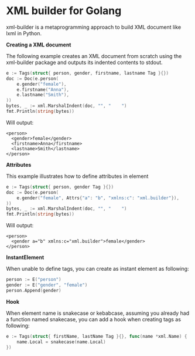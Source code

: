XML builder for Golang
======================

xml-builder is a metaprogramming approach to build XML document like lxml in Python.

**Creating a XML document**

The following example creates an XML document from scratch using the xml-builder package 
and outputs its indented contents to stdout.

```go
e := Tags(struct{ person, gender, firstname, lastname Tag }{})
doc := Doc(e.person(
	e.gender("female"),
	e.firstname("Anna"),
	e.lastname("Smith"),
))
bytes, _ := xml.MarshalIndent(doc, "", "    ")
fmt.Println(string(bytes))
```

Will output:

```
<person>
  <gender>female</gender>
  <firstname>Anna</firstname>
  <lastname>Smith</lastname>
</person>
```

**Attributes**

This example illustrates how to define attributes in element

```go
e := Tags(struct{ person, gender Tag }{})
doc := Doc(e.person(
	e.gender("female", Attrs{"a": "b", "xmlns:c": "xml.builder"}),
))
bytes, _ := xml.MarshalIndent(doc, "", "    ")
fmt.Println(string(bytes))
```

Will output:

```
<person>
  <gender a="b" xmlns:c="xml.builder">female</gender>
</person>
```

**InstantElement**

When unable to define tags, you can create as instant element as following:

```go
person := E("person")
gender := E("gender", "female")
person.Append(gender)
```


**Hook**

When element name is snakecase or kebabcase, assuming you already had a function named snakecase, 
you can add a hook when creating tags as following:

```go
e := Tags(struct{ firstName, lastName Tag }{}, func(name *xml.Name) {
	name.Local = snakecase(name.Local)
})
```
